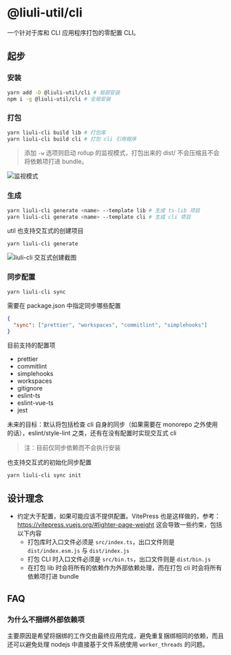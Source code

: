 # @liuli-util/cli

一个针对于库和 CLI 应用程序打包的零配置 CLI。

## 起步

### 安装

```sh
yarn add -D @liuli-util/cli # 局部安装
npm i -g @liuli-util/cli # 全局安装
```

### 打包

```sh
yarn liuli-cli build lib # 打包库
yarn liuli-cli build cli # 打包 cli 引用程序
```

> 添加 `-w` 选项则启动 rollup 的监视模式，打包出来的 dist/ 不会压缩且不会将依赖项打进 bundle。

![监视模式](https://liuli.dev/images/liuli-cli%20%E7%9B%91%E8%A7%86%E6%A8%A1%E5%BC%8F.gif)

### 生成

```sh
yarn liuli-cli generate <name> --template lib # 生成 ts-lib 项目
yarn liuli-cli generate <name> --template cli # 生成 cli 项目
```

util 也支持交互式的创建项目

```shell
yarn liuli-cli generate
```

![liuli-cli 交互式创建截图](https://liuli.dev/images/liuli-cli%20%E4%BA%A4%E4%BA%92%E5%BC%8F%E5%88%9B%E5%BB%BA%E6%88%AA%E5%9B%BE.gif)

### 同步配置

```shell
yarn liuli-cli sync
```

需要在 package.json 中指定同步哪些配置

```json
{
  "sync": ["prettier", "workspaces", "commitlint", "simplehooks"]
}
```

目前支持的配置项

- prettier
- commitlint
- simplehooks
- workspaces
- gitignore
- eslint-ts
- eslint-vue-ts
- jest

未来的目标：默认将包括检查 cli 自身的同步（如果需要在 monorepo 之外使用的话），eslint/style-lint 之类，还有在没有配置时实现交互式 cli

> 注：目前仅同步依赖而不会执行安装

也支持交互式的初始化同步配置

```shell
yarn liuli-cli sync init
```

## 设计理念

- 约定大于配置，如果可能应该不提供配置。VitePress 也是这样做的，参考：https://vitepress.vuejs.org/#lighter-page-weight 这会导致一些约束，包括以下内容
  - 打包库时入口文件必须是 `src/index.ts`，出口文件则是 `dist/index.esm.js` 与 `dist/index.js`
  - 打包 CLI 时入口文件必须是 `src/bin.ts`，出口文件则是 `dist/bin.js`
  - 在打包 lib 时会将所有的依赖作为外部依赖处理，而在打包 cli 时会将所有依赖项打进 bundle

## FAQ

### 为什么不捆绑外部依赖项

主要原因是希望将捆绑的工作交由最终应用完成，避免重复捆绑相同的依赖，而且还可以避免处理 nodejs 中直接基于文件系统使用 `worker_threads` 的问题。
